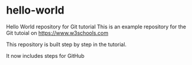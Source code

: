 # hello-world
Hello World repository for Git tutorial
This is an example repository for the Git tutoial on https://www.w3schools.com
 
This repository is built step by step in the tutorial.
 
It now includes steps for GitHub
